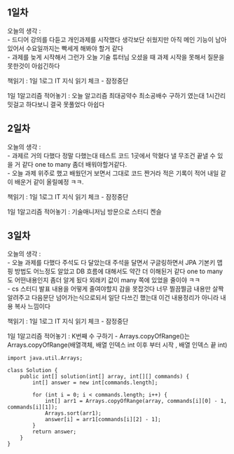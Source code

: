 ## 1일차 

오늘의 생각 :   
    - 드디어 강의를 다듣고 개인과제를 시작했다 생각보단 쉬웠지만 아직 메인 기능이 남아있어서 수요일까지는 빡세게 해봐야 할거 같다   
    - 과제를 늦게 시작해서 그런가 오늘 기술 튜터님 오셨을 때 과제 시작을 못해서 질문을 못한것이 아쉽긴하다   
        
    
책읽기 : 1일 1로그 IT 지식 읽기 체크 - 잠정중단 
    
1일 1알고리즘 적어놓기 : 오늘 알고리즘 최대공약수 최소공배수 구하기 였는대 1시간리밋걸고 하다보니 결국 못풀었다 아쉽다


## 2일차 

오늘의 생각 :   
    - 과제르 거의 다했다 정말 다했는대 테스트 코드 1곳에서 막혔다 낼 무조건 끝낼 수 있을 거 같다 one to many 좀더 배워야할거같다.  
    - 오늘 과제 위주로 했고 배웠던거 보면서 그대로 코드 짠거라 적은 기록이 적어 내일 같이 배운거 같이 올릴예정 ㅋㅋ.  
        
    
책읽기 : 1일 1로그 IT 지식 읽기 체크 - 잠정중단 
    
1일 1알고리즘 적어놓기 : 기술매니저님 방문으로 스터디 켄슬



## 3일차 

오늘의 생각 :   
    - 오늘 과제를 다했다 주석도 다 달았는대 주석을 달면서 구글링하면서 JPA 기본키 맵핑 방법도 어느정도 알았고 DB 흐름에 대해서도 약간 더 이해된거 같다 one to many 도 어떤내용인지 좀더 알게 됬다 외래키 값이 many 쪽에 있었을 줄이야 ㅋㅋ   
    - cs 스터디 발표 내용을 어떻게 줄여야할지 감을 못잡것다 너무 찔끔찔금 내용만 살짝 알려주고 다음문단 넘어가는식으로되서 일단 다쓰긴 했는대 이건 내용정리가 아니라 내용 복사 느낌이다    
    
        
    
책읽기 : 1일 1로그 IT 지식 읽기 체크 - 잠정중단 
    
1일 1알고리즘 적어놓기 : K번째 수 구하기 - Arrays.copyOfRange()는 Arrays.copyOfRange(배열객체, 배열 인덱스 int 이후 부터 시작 , 배열 인덱스 끝 int)

    import java.util.Arrays;

    class Solution {
        public int[] solution(int[] array, int[][] commands) {              
            int[] answer = new int[commands.length];

            for (int i = 0; i < commands.length; i++) {            
                int[] arr1 = Arrays.copyOfRange(array, commands[i][0] - 1, commands[i][1]);
                Arrays.sort(arr1);           
                answer[i] = arr1[commands[i][2] - 1];
            }      
            return answer;
        }
    }
